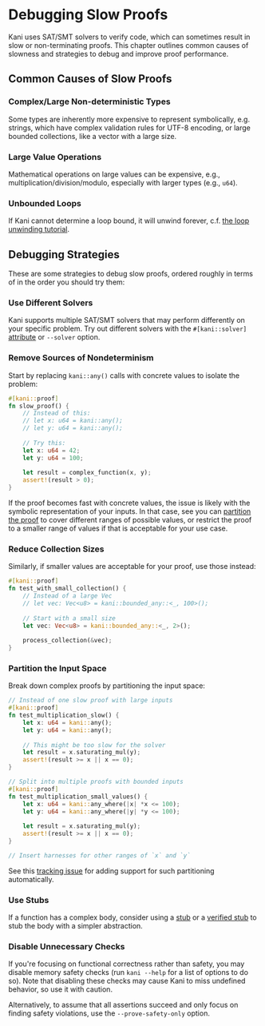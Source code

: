 # Debugging Slow Proofs

Kani uses SAT/SMT solvers to verify code, which can sometimes result in slow or non-terminating proofs. This chapter outlines common causes of slowness and strategies to debug and improve proof performance.

## Common Causes of Slow Proofs

### Complex/Large Non-deterministic Types
Some types are inherently more expensive to represent symbolically, e.g. strings, which have complex validation rules for UTF-8 encoding,
or large bounded collections, like a vector with a large size.

### Large Value Operations
Mathematical operations on large values can be expensive, e.g., multiplication/division/modulo, especially with larger types (e.g., `u64`).

### Unbounded Loops
If Kani cannot determine a loop bound, it will unwind forever, c.f. [the loop unwinding tutorial](./tutorial-loop-unwinding.md).

## Debugging Strategies

These are some strategies to debug slow proofs, ordered roughly in terms of in the order you should try them:

### Use Different Solvers

Kani supports multiple SAT/SMT solvers that may perform differently on your specific problem. Try out different solvers with the `#[kani::solver]` [attribute](./reference/attributes.md) or `--solver` option.

### Remove Sources of Nondeterminism

Start by replacing `kani::any()` calls with concrete values to isolate the problem:

```rust
#[kani::proof]
fn slow_proof() {
    // Instead of this:
    // let x: u64 = kani::any();
    // let y: u64 = kani::any();
    
    // Try this:
    let x: u64 = 42;
    let y: u64 = 100;
    
    let result = complex_function(x, y);
    assert!(result > 0);
}
```

If the proof becomes fast with concrete values, the issue is likely with the symbolic representation of your inputs. In that case, see you can [partition the proof](#partition-the-input-space) to cover different ranges of possible values, or restrict the proof to a smaller range of values if that is acceptable for your use case.

### Reduce Collection Sizes

Similarly, if smaller values are acceptable for your proof, use those instead:

```rust
#[kani::proof]
fn test_with_small_collection() {
    // Instead of a large Vec
    // let vec: Vec<u8> = kani::bounded_any::<_, 100>();
    
    // Start with a small size
    let vec: Vec<u8> = kani::bounded_any::<_, 2>();
    
    process_collection(&vec);
}
```

### Partition the Input Space

Break down complex proofs by partitioning the input space:

```rust
// Instead of one slow proof with large inputs
#[kani::proof]
fn test_multiplication_slow() {
    let x: u64 = kani::any();
    let y: u64 = kani::any();
    
    // This might be too slow for the solver
    let result = x.saturating_mul(y);
    assert!(result >= x || x == 0);
}

// Split into multiple proofs with bounded inputs
#[kani::proof]
fn test_multiplication_small_values() {
    let x: u64 = kani::any_where(|x| *x <= 100);
    let y: u64 = kani::any_where(|y| *y <= 100);
    
    let result = x.saturating_mul(y);
    assert!(result >= x || x == 0);
}

// Insert harnesses for other ranges of `x` and `y`
```

See this [tracking issue](https://github.com/model-checking/kani/issues/3006) for adding support for such partitioning automatically.

### Use Stubs

If a function has a complex body, consider using a [stub](./reference/experimental/stubbing.md) or a [verified stub](./reference/experimental/contracts.md) to stub the body with a simpler abstraction.

### Disable Unnecessary Checks

If you're focusing on functional correctness rather than safety, you may disable memory safety checks (run `kani --help` for a list of options to do so). Note that disabling these checks may cause Kani to miss undefined behavior, so use it with caution.

Alternatively, to assume that all assertions succeed and only focus on finding safety violations, use the `--prove-safety-only` option.

